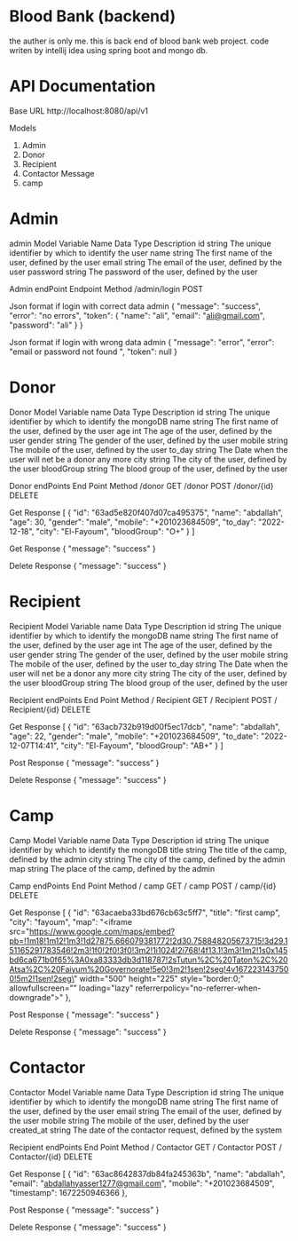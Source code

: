 # Blood Bank (backend)
the auther is only me.
this is back end of blood bank web project.
code writen by intellij idea using spring boot and mongo db.

# API Documentation 


Base URL 
http://localhost:8080/api/v1

Models 
1.	Admin
2.	Donor
3.	Recipient
4.	Contactor Message
5.	camp


# Admin

admin Model
Variable Name 	Data Type	Description
id	string	The unique identifier by which to identify the user
name	string	The first name of the user, defined by the user
email	string	The email of the user, defined by the user
password	string	The password of the user, defined by the user

Admin endPoint
Endpoint	Method
/admin/login	POST

Json format if login with correct data admin
{
    "message": "success",
    "error": "no errors",
    "token": {
        "name": "ali",
        "email": "ali@gmail.com",
        "password": "ali"
    }
}

Json format if login with wrong data admin
{
    "message": "error",
    "error": "email or password not found  ",
    "token": null
}




# Donor

Donor Model
Variable name	Data Type	Description
id	string	The unique identifier by which to identify the mongoDB
name	string	The first name of the user, defined by the user
age	int	The age of the user, defined by the user
gender	string	The gender of the user, defined by the user
mobile	string	The mobile of the user, defined by the user
to_day	string	The Date when the user will net be a donor any more
city	string	The city of the user, defined by the user
bloodGroup	string	The blood group of the user, defined by the user

Donor endPoints
End Point	Method
/donor	GET
/donor	POST
/donor/{id}	DELETE

Get Response
[
    {
        "id": "63ad5e820f407d07ca495375",
        "name": "abdallah",
        "age": 30,
        "gender": "male",
        "mobile": "+201023684509",
        "to_day": "2022-12-18",
        "city": "El-Fayoum",
        "bloodGroup": "O+"
    }
]

Get Response
{
    "message": "success"
}

Delete Response
{
    "message": "success"
}

# Recipient
Recipient Model
Variable name	Data Type	Description
id	string	The unique identifier by which to identify the mongoDB
name	string	The first name of the user, defined by the user
age	int	The age of the user, defined by the user
gender	string	The gender of the user, defined by the user
mobile	string	The mobile of the user, defined by the user
to_day	string	The Date when the user will net be a donor any more
city	string	The city of the user, defined by the user
bloodGroup	string	The blood group of the user, defined by the user

Recipient endPoints
End Point	Method
/ Recipient	GET
/ Recipient	POST
/ Recipient/{id}	DELETE

Get Response
[
    {
        "id": "63acb732b919d00f5ec17dcb",
        "name": "abdallah",
        "age": 22,
        "gender": "male",
        "mobile": "+201023684509",
        "to_date": "2022-12-07T14:41",
        "city": "El-Fayoum",
        "bloodGroup": "AB+"
    }
]

Post Response
{
    "message": "success"
}

Delete Response
{
    "message": "success"
}

# Camp
Camp Model
Variable name	Data Type	Description
id	string	The unique identifier by which to identify the mongoDB
title	string	The title of the camp, defined by the admin
city	string	The city of the camp, defined by the admin
map	string	The place of the camp, defined by the admin

Camp endPoints
End Point	Method
/ camp	GET
/ camp	POST
/ camp/{id}	DELETE

Get Response
[
    {
        "id": "63acaeba33bd676cb63c5ff7",
        "title": "first camp",
        "city": "fayoum",
        "map": "<iframe src=\"https://www.google.com/maps/embed?pb=!1m18!1m12!1m3!1d27875.666079381772!2d30.758848205673715!3d29.151165291783546!2m3!1f0!2f0!3f0!3m2!1i1024!2i768!4f13.1!3m3!1m2!1s0x145bd6ca671b0f65%3A0xa83333db3d118787!2sTutun%2C%20Taton%2C%20Atsa%2C%20Faiyum%20Governorate!5e0!3m2!1sen!2seg!4v1672231437500!5m2!1sen!2seg\" width=\"500\" height=\"225\" style=\"border:0;\" allowfullscreen=\"\" loading=\"lazy\" referrerpolicy=\"no-referrer-when-downgrade\"></iframe>"
    },

Post Response
{
    "message": "success"
}

Delete Response
{
    "message": "success"
}


# Contactor
Contactor Model
Variable name	Data Type	Description
id	string	The unique identifier by which to identify the mongoDB
name	string	The first name of the user, defined by the user
email	string	The email of the user, defined by the user
mobile	string	The mobile of the user, defined by the user
created_at 	string	The date of the contactor request, defined by the system

Recipient endPoints
End Point	Method
/ Contactor	GET
/ Contactor	POST
/ Contactor/{id}	DELETE

Get Response
[
    {
        "id": "63ac8642837db84fa245363b",
        "name": "abdallah",
        "email": "abdallahyasser1277@gmail.com",
        "mobile": "+201023684509",
        "timestamp": 1672250946366
    },

Post Response
{
    "message": "success"
}

Delete Response
{
    "message": "success"
}
